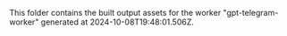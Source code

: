 This folder contains the built output assets for the worker "gpt-telegram-worker" generated at 2024-10-08T19:48:01.506Z.